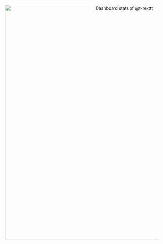 <!-- Copy-paste in your Readme.md file -->

<a href="https://next.ossinsight.io/widgets/official/compose-user-dashboard-stats?user_id=9071846" target="_blank" style="display: block" align="center">
  <picture>
    <source media="(prefers-color-scheme: dark)" srcset="https://next.ossinsight.io/widgets/official/compose-user-dashboard-stats/thumbnail.png?user_id=9071846&image_size=auto&color_scheme=dark" width="771" height="auto">
    <img alt="Dashboard stats of @t-rekttt" src="https://next.ossinsight.io/widgets/official/compose-user-dashboard-stats/thumbnail.png?user_id=9071846&image_size=auto&color_scheme=light" width="771" height="auto">
  </picture>
</a>

<!-- Made with [OSS Insight](https://ossinsight.io/) -->
